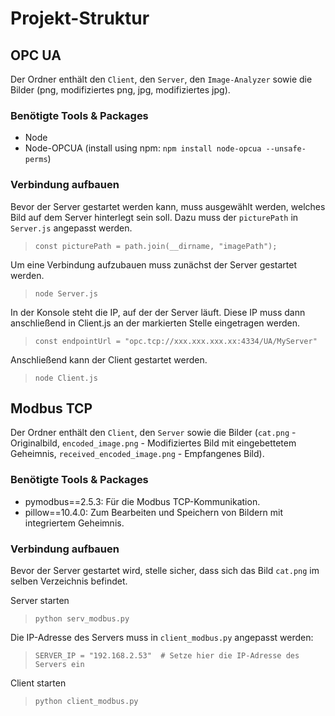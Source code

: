 # Projekt-Struktur 
## OPC UA
Der Ordner enthält den `Client`, den `Server`, den `Image-Analyzer` sowie die Bilder (png, modifiziertes png, jpg, modifiziertes jpg). 

### Benötigte Tools & Packages
- Node
- Node-OPCUA (install using npm: `npm install node-opcua --unsafe-perms`)

### Verbindung aufbauen
Bevor der Server gestartet werden kann, muss ausgewählt werden, welches Bild auf dem Server hinterlegt sein soll. Dazu muss der `picturePath` in `Server.js` angepasst werden.
> `const picturePath = path.join(__dirname, "imagePath");`

Um eine Verbindung aufzubauen muss zunächst der Server gestartet werden.
> `node Server.js`

 In der Konsole steht die IP, auf der der Server läuft. Diese IP muss dann anschließend in Client.js an der markierten Stelle eingetragen werden.
> `const endpointUrl = "opc.tcp://xxx.xxx.xxx.xx:4334/UA/MyServer"`

Anschließend kann der Client gestartet werden.
> `node Client.js`

## Modbus TCP
Der Ordner enthält den `Client`, den `Server` sowie die Bilder (`cat.png` - Originalbild, `encoded_image.png` - Modifiziertes Bild mit eingebettetem Geheimnis, `received_encoded_image.png` - Empfangenes Bild).

### Benötigte Tools & Packages
- pymodbus==2.5.3: Für die Modbus TCP-Kommunikation.
- pillow==10.4.0: Zum Bearbeiten und Speichern von Bildern mit integriertem Geheimnis.

### Verbindung aufbauen
Bevor der Server gestartet wird, stelle sicher, dass sich das Bild `cat.png` im selben Verzeichnis befindet.

Server starten
> `python serv_modbus.py`

Die IP-Adresse des Servers muss in `client_modbus.py` angepasst werden:
> `SERVER_IP = "192.168.2.53"  # Setze hier die IP-Adresse des Servers ein`

Client starten
> `python client_modbus.py`

